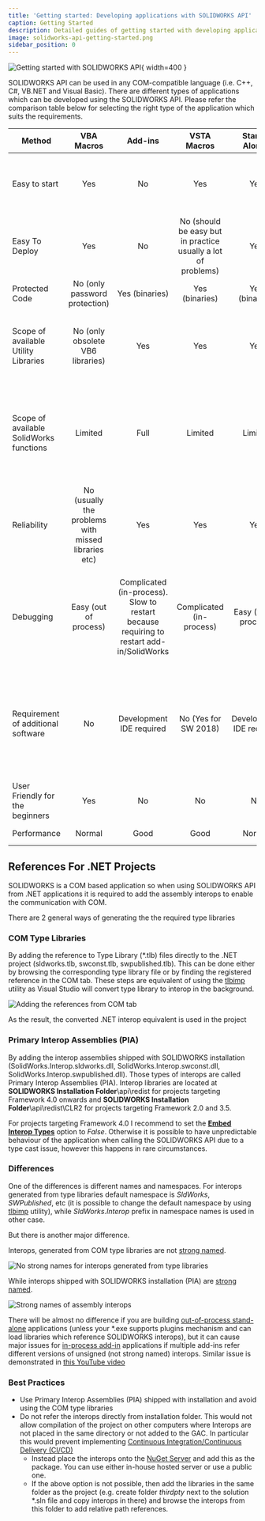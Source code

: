```yaml
---
title: 'Getting started: Developing applications with SOLIDWORKS API'
caption: Getting Started
description: Detailed guides of getting started with developing applications for SOLIDWORKS via API
image: solidworks-api-getting-started.png
sidebar_position: 0
---
```

![Getting started with SOLIDWORKS API](solidworks-api-getting-started.png){ width=400 }

SOLIDWORKS API can be used in any COM-compatible language (i.e. C++, C#, VB.NET and Visual Basic). There are different types of applications which can be developed using the SOLIDWORKS API. Please refer the comparison table below for selecting the right type of the application which suits the requirements.

|Method|VBA Macros|Add-ins|VSTA Macros|Stand-Alones|Scripts|Comments|
|------|:--------:|:-----:|:---------:|:----------:|:-----:|--------|
|Easy to start|Yes|No|Yes|Yes|Yes|Average time spent for a not experienced user to start a solution|
|Easy To Deploy|Yes|No|No (should be easy but in practice usually a lot of problems)|Yes|Yes|Time spent to make your software work on another machines|
|Protected Code|No (only password protection)|Yes (binaries)|Yes (binaries)|Yes (binaries)|No|A ways to IP protect your code|
|Scope of available Utility Libraries|No (only obsolete VB6 libraries)|Yes|Yes|Yes|No|Availability of utility functions for working with Databases, Files, XML etc.|
|Scope of available SolidWorks functions|Limited|Full|Limited|Limited|Limited|Some interfaces will only operate within the add-in such as the ones from SWPublished library|
|Reliability|No (usually the problems with missed libraries etc)|Yes|Yes|Yes|No|How much the solution is reliable across the SoldiWorks versions and PC workstations.|
|Debugging|Easy (out of process)|Complicated (in-process). Slow to restart because requiring to restart add-in/SolidWorks|Complicated (in-process)|Easy (out of process)|No|For in-process applications it is not possible to see and change SolidWorks at runtime from UI.|
|Requirement of additional software|No|Development IDE required|No (Yes for SW 2018)|Development IDE required|No|Development IDE usually consist of code text editor and compiler (e.g Visual Studio, Eclipse, CBuilder etc.)|
|User Friendly for the beginners|Yes|No|No|No|No||
|Performance|Normal|Good|Good|Normal|Normal|Operating performance|

## References For .NET Projects

SOLIDWORKS is a COM based application so when using SOLIDWORKS API from .NET applications it is required to add the assembly interops to enable the communication with COM.

There are 2 general ways of generating the the required type libraries

### COM Type Libraries

By adding the reference to Type Library (*.tlb) files directly to the .NET project (sldworks.tlb, swconst.tlb, swpublished.tlb). This can be done either by browsing the corresponding type library file or by finding the registered reference in the COM tab. These steps are equivalent of using the [tlbimp](https://docs.microsoft.com/en-us/dotnet/framework/tools/tlbimp-exe-type-library-importer) utility as Visual Studio will convert type library to interop in the background.

![Adding the references from COM tab](com-tab-references.png)

As the result, the converted .NET interop equivalent is used in the project

### Primary Interop Assemblies (PIA)

By adding the interop assemblies shipped with SOLIDWORKS installation (SolidWorks.Interop.sldworks.dll, SolidWorks.Interop.swconst.dll, SolidWorks.Interop.swpublished.dll). Those types of interops are called Primary Interop Assemblies (PIA). Interop libraries are located at **SOLIDWORKS Installation Folder**\api\redist for projects targeting Framework 4.0 onwards and **SOLIDWORKS Installation Folder**\api\redist\CLR2 for projects targeting Framework 2.0 and 3.5.

For projects targeting Framework 4.0 I recommend to set the **[Embed Interop Types](https://docs.microsoft.com/en-us/dotnet/framework/interop/type-equivalence-and-embedded-interop-types)** option to *False*.
Otherwise it is possible to have unpredictable behaviour of the application when calling the SOLIDWORKS API due to a type cast issue, however this happens in rare circumstances.  

### Differences

One of the differences is different names and namespaces. For interops generated from type libraries default namespace is *SldWorks*, *SWPublished*, etc (it is possible to change the default namespace by using [tlbimp](https://docs.microsoft.com/en-us/dotnet/framework/tools/tlbimp-exe-type-library-importer) utility), while *SldWorks.Interop* prefix in namespace names is used in other case.

But there is another major difference. 

Interops, generated from COM type libraries are not [strong named](https://docs.microsoft.com/en-us/dotnet/standard/assembly/create-use-strong-named).

![No strong names for interops generated from type libraries](com-strong-name-false.png)

While interops shipped with SOLIDWORKS installation (PIA) are [strong named](https://docs.microsoft.com/en-us/dotnet/standard/assembly/create-use-strong-named).

![Strong names of assembly interops](net-strong-name-true.png)

There will be almost no difference if you are building [out-of-process stand-alone](stand-alone) applications (unless your *.exe supports plugins mechanism and can load libraries which reference SOLIDWORKS interops), but it can cause major issues for [in-process add-in](add-ins) applications if multiple add-ins refer different versions of unsigned (not strong named) interops. Similar issue is demonstrated in [this YouTube video](https://www.youtube.com/watch?v=ZeWDoJ5TC7o)

### Best Practices

* Use Primary Interop Assemblies (PIA) shipped with installation and avoid using the COM type libraries
* Do not refer the interops directly from installation folder. This would not allow compilation of the project on other computers where Interops are not placed in the same directory or not added to the GAC. In particular this would prevent implementing [Continuous Integration/Continuous Delivery (CI/CD)](https://blog.xarial.com/ci-cd/)
  * Instead place the interops onto the [NuGet Server](https://www.nuget.org/) and add this as the package. You can use either in-house hosted server or use a public one.
  * If the above option is not possible, then add the libraries in the same folder as the project (e.g. create folder *thirdpty* next to the solution *.sln file and copy interops in there) and browse the interops from this folder to add relative path references.


